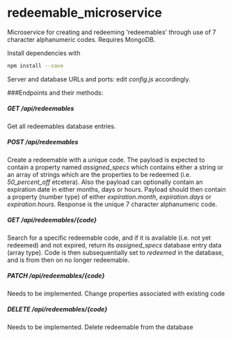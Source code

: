 # redeemable_microservice
Microservice for creating and redeeming 'redeemables' through use of 7 character alphanumeric codes. Requires MongoDB.

Install dependencies with
```bash
npm install --save
```

Server and database URLs and ports: edit *config.js* accordingly.

###Endpoints and their methods:

##### GET /api/redeemables

Get all redeemables database entries.

##### POST /api/redeemables

Create a redeemable with a unique code. The payload is expected to contain a property named *assigned_specs* which contains either a string or an array of strings which are the properties to be redeemed (i.e. *50_percent_off* etcetera).
Also the payload can optionally contain an expiration date in either months, days or hours. Payload should then contain a property (number type) of either *expiration.month*, *expiration.days* or *expiration.hours*. Response is the unique 7 character alphanumeric code.

##### GET /api/redeemables/{code}

Search for a specific redeemable code, and if it is available (i.e. not yet redeemed) and not expired, return its *assigned_specs* database entry data (array type). Code is then subsequentially set to *redeemed* in the database, and is from then on no longer redeemable.

##### PATCH /api/redeemables/{code}

Needs to be implemented. Change properties associated with existing code

##### DELETE /api/redeemables/{code}

Needs to be implemented. Delete redeemable from the database
